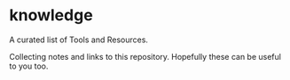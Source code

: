 # knowledge

A curated list of Tools and Resources.

Collecting notes and links to this repository.
Hopefully these can be useful to you too.
